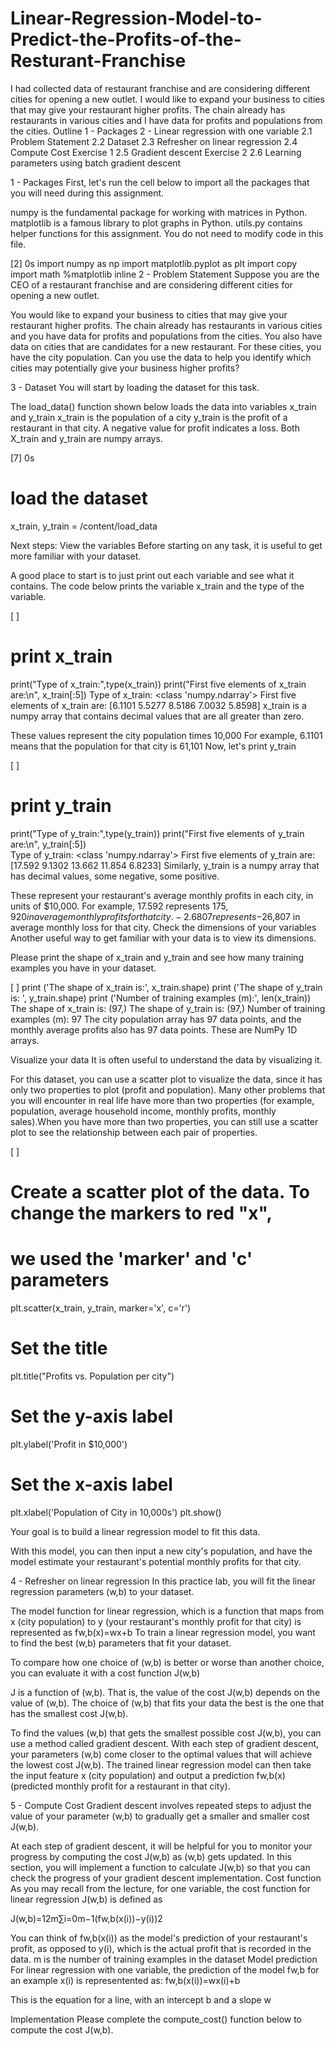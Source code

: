 # Linear-Regression-Model-to-Predict-the-Profits-of-the-Resturant-Franchise
I had collected data of  restaurant franchise and are considering different cities for opening a new outlet.  I would like to expand your business to cities that may give your restaurant higher profits. The chain already has restaurants in various cities and I have data for profits and populations from the cities. 
Outline
1 - Packages
2 - Linear regression with one variable
2.1 Problem Statement
2.2 Dataset
2.3 Refresher on linear regression
2.4 Compute Cost
Exercise 1
2.5 Gradient descent
Exercise 2
2.6 Learning parameters using batch gradient descent

1 - Packages
First, let's run the cell below to import all the packages that you will need during this assignment.

numpy is the fundamental package for working with matrices in Python.
matplotlib is a famous library to plot graphs in Python.
utils.py contains helper functions for this assignment. You do not need to modify code in this file.

[2]
0s
import numpy as np
import matplotlib.pyplot as plt
import copy
import math
%matplotlib inline
2 - Problem Statement
Suppose you are the CEO of a restaurant franchise and are considering different cities for opening a new outlet.

You would like to expand your business to cities that may give your restaurant higher profits.
The chain already has restaurants in various cities and you have data for profits and populations from the cities.
You also have data on cities that are candidates for a new restaurant.
For these cities, you have the city population.
Can you use the data to help you identify which cities may potentially give your business higher profits?

3 - Dataset
You will start by loading the dataset for this task.

The load_data() function shown below loads the data into variables x_train and y_train
x_train is the population of a city
y_train is the profit of a restaurant in that city. A negative value for profit indicates a loss.
Both X_train and y_train are numpy arrays.

[7]
0s
# load the dataset
x_train, y_train = /content/load_data

Next steps:
View the variables
Before starting on any task, it is useful to get more familiar with your dataset.

A good place to start is to just print out each variable and see what it contains.
The code below prints the variable x_train and the type of the variable.


[ ]
# print x_train
print("Type of x_train:",type(x_train))
print("First five elements of x_train are:\n", x_train[:5]) 
Type of x_train: <class 'numpy.ndarray'>
First five elements of x_train are:
 [6.1101 5.5277 8.5186 7.0032 5.8598]
x_train is a numpy array that contains decimal values that are all greater than zero.

These values represent the city population times 10,000
For example, 6.1101 means that the population for that city is 61,101
Now, let's print y_train


[ ]
# print y_train
print("Type of y_train:",type(y_train))
print("First five elements of y_train are:\n", y_train[:5])  
Type of y_train: <class 'numpy.ndarray'>
First five elements of y_train are:
 [17.592   9.1302 13.662  11.854   6.8233]
Similarly, y_train is a numpy array that has decimal values, some negative, some positive.

These represent your restaurant's average monthly profits in each city, in units of $10,000.
For example, 17.592 represents $175,920 in average monthly profits for that city.
-2.6807 represents -$26,807 in average monthly loss for that city.
Check the dimensions of your variables
Another useful way to get familiar with your data is to view its dimensions.

Please print the shape of x_train and y_train and see how many training examples you have in your dataset.


[ ]
print ('The shape of x_train is:', x_train.shape)
print ('The shape of y_train is: ', y_train.shape)
print ('Number of training examples (m):', len(x_train))
The shape of x_train is: (97,)
The shape of y_train is:  (97,)
Number of training examples (m): 97
The city population array has 97 data points, and the monthly average profits also has 97 data points. These are NumPy 1D arrays.

Visualize your data
It is often useful to understand the data by visualizing it.

For this dataset, you can use a scatter plot to visualize the data, since it has only two properties to plot (profit and population).
Many other problems that you will encounter in real life have more than two properties (for example, population, average household income, monthly profits, monthly sales).When you have more than two properties, you can still use a scatter plot to see the relationship between each pair of properties.

[ ]
# Create a scatter plot of the data. To change the markers to red "x",
# we used the 'marker' and 'c' parameters
plt.scatter(x_train, y_train, marker='x', c='r') 

# Set the title
plt.title("Profits vs. Population per city")
# Set the y-axis label
plt.ylabel('Profit in $10,000')
# Set the x-axis label
plt.xlabel('Population of City in 10,000s')
plt.show()

Your goal is to build a linear regression model to fit this data.

With this model, you can then input a new city's population, and have the model estimate your restaurant's potential monthly profits for that city.

4 - Refresher on linear regression
In this practice lab, you will fit the linear regression parameters (w,b) to your dataset.

The model function for linear regression, which is a function that maps from x (city population) to y (your restaurant's monthly profit for that city) is represented as
fw,b(x)=wx+b
To train a linear regression model, you want to find the best (w,b) parameters that fit your dataset.

To compare how one choice of (w,b) is better or worse than another choice, you can evaluate it with a cost function J(w,b)

J is a function of (w,b). That is, the value of the cost J(w,b) depends on the value of (w,b).
The choice of (w,b) that fits your data the best is the one that has the smallest cost J(w,b).

To find the values (w,b) that gets the smallest possible cost J(w,b), you can use a method called gradient descent.
With each step of gradient descent, your parameters (w,b) come closer to the optimal values that will achieve the lowest cost J(w,b).
The trained linear regression model can then take the input feature x (city population) and output a prediction fw,b(x) (predicted monthly profit for a restaurant in that city).

5 - Compute Cost
Gradient descent involves repeated steps to adjust the value of your parameter (w,b) to gradually get a smaller and smaller cost J(w,b).

At each step of gradient descent, it will be helpful for you to monitor your progress by computing the cost J(w,b) as (w,b) gets updated.
In this section, you will implement a function to calculate J(w,b) so that you can check the progress of your gradient descent implementation.
Cost function
As you may recall from the lecture, for one variable, the cost function for linear regression J(w,b) is defined as

J(w,b)=12m∑i=0m−1(fw,b(x(i))−y(i))2

You can think of fw,b(x(i)) as the model's prediction of your restaurant's profit, as opposed to y(i), which is the actual profit that is recorded in the data.
m is the number of training examples in the dataset
Model prediction
For linear regression with one variable, the prediction of the model fw,b for an example x(i) is representented as:
fw,b(x(i))=wx(i)+b

This is the equation for a line, with an intercept b and a slope w

Implementation
Please complete the compute_cost() function below to compute the cost J(w,b).
